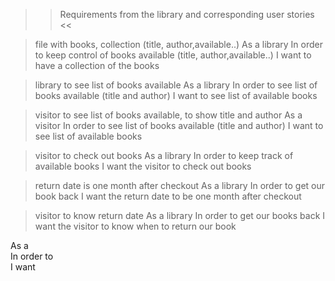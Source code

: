>> Requirements from the library and corresponding user stories <<

>file with books, collection (title, author,available..)
As a library
In order to keep control of books available (title, author,available..)
I want to have a collection of the books


>library to see list of books available
As a library
In order to see list of books available (title and author)
I want to see list of available books


>visitor to see list of books available, to show title and author
As a visitor
In order to see list of books available (title and author)
I want to see list of available books


>visitor to check out books
As a library
In order to keep track of available books
I want the visitor to check out books


>return date is one month after checkout
As a library
In order to get our book back
I want the return date to be one month after checkout


>visitor to know return date
As a library
In order to get our books back
I want the visitor to know when to return our book









As a <stakeholder>            
In order to <requirement>            
I want <result>

